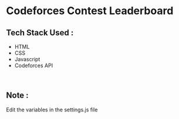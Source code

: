 # Codeforces Contest Leaderboard

## Tech Stack Used : <br>
- HTML <br>
- CSS <br>
- Javascript <br>
- Codeforces API <br>

<br>

## Note : <br>
Edit the variables in the settings.js file<br>

<br>

<!-- ## Codeforces Contest Leaderboard :

<img src="./.png"> -->
